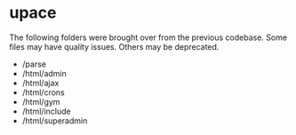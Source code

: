 # upace

The following folders were brought over from the previous codebase. Some files may have quality issues. Others may be deprecated.

- /parse
- /html/admin
- /html/ajax
- /html/crons
- /html/gym
- /html/include
- /html/superadmin